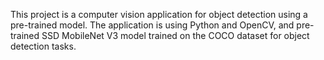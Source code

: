 This project is a computer vision application for object detection using a pre-trained model. The application is using Python and OpenCV,  and pre-trained SSD MobileNet V3 model trained on the COCO dataset for object detection tasks.
